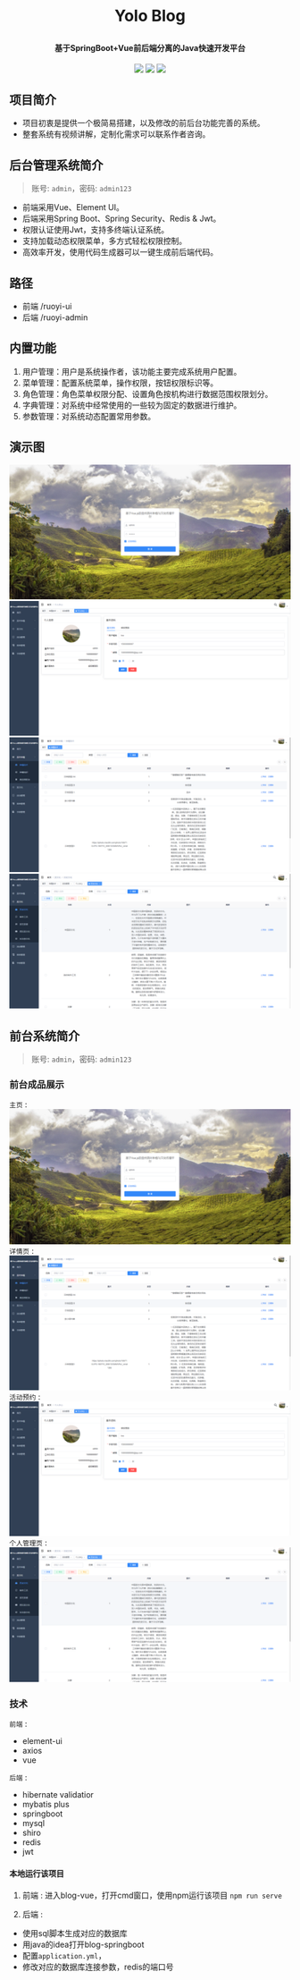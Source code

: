 
<h1 align="center" style="margin: 30px 0 30px; font-weight: bold;">Yolo Blog</h1>
<h4 align="center">基于SpringBoot+Vue前后端分离的Java快速开发平台</h4>
<p align="center">
	<a href="https://gitee.com/y_project/RuoYi-Vue/stargazers"><img src="https://gitee.com/y_project/RuoYi-Vue/badge/star.svg?theme=dark"></a>
	<a href="https://gitee.com/y_project/RuoYi-Vue"><img src="https://img.shields.io/badge/RuoYi-v3.8.9-brightgreen.svg"></a>
	<a href="https://gitee.com/y_project/RuoYi-Vue/blob/master/LICENSE"><img src="https://img.shields.io/github/license/mashape/apistatus.svg"></a>
</p>

## 项目简介
* 项目初衷是提供一个极简易搭建，以及修改的前后台功能完善的系统。
* 整套系统有视频讲解，定制化需求可以联系作者咨询。

## 后台管理系统简介
> 账号: `admin`，密码: `admin123`

* 前端采用Vue、Element UI。
* 后端采用Spring Boot、Spring Security、Redis & Jwt。
* 权限认证使用Jwt，支持多终端认证系统。
* 支持加载动态权限菜单，多方式轻松权限控制。
* 高效率开发，使用代码生成器可以一键生成前后端代码。

## 路径

* 前端 /ruoyi-ui
* 后端 /ruoyi-admin

## 内置功能

1.  用户管理：用户是系统操作者，该功能主要完成系统用户配置。
2.  菜单管理：配置系统菜单，操作权限，按钮权限标识等。
3.  角色管理：角色菜单权限分配、设置角色按机构进行数据范围权限划分。
6.  字典管理：对系统中经常使用的一些较为固定的数据进行维护。
7.  参数管理：对系统动态配置常用参数。

## 演示图

![img.png](img.png)
![img_2.png](img_2.png)
![img_1.png](img_1.png)
![img_3.png](img_3.png)

## 前台系统简介

> 账号: `admin`，密码: `admin123`

### 前台成品展示

`主页` :
![img.png](img.png)
`详情页` :
![img_1.png](img_1.png)
`活动预约` :
![img_2.png](img_2.png)
`个人管理页` :
![img_3.png](img_3.png)
### 技术

`前端` :
* element-ui
* axios
* vue

`后端` :
* hibernate validatior
* mybatis plus
* springboot
* mysql
* shiro
* redis
* jwt

#### 本地运行该项目
1. 前端 : 进入blog-vue，打开cmd窗口，使用npm运行该项目 `npm run serve`

2. 后端 :
- 使用sql脚本生成对应的数据库
- 用java的idea打开blog-springboot
- 配置`application.yml`，
- 修改对应的数据库连接参数，redis的端口号
```

